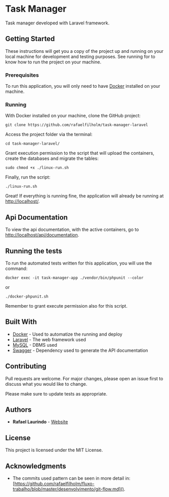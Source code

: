 # Task Manager

Task manager developed with Laravel framework.

## Getting Started

These instructions will get you a copy of the project up and running on your local machine for development and testing purposes. See running for to know how to run the project on your machine.

### Prerequisites

To run this application, you will only need to have [Docker](https://www.docker.com/) installed on your machine.

### Running

With Docker installed on your machine, clone the GitHub project:

```
git clone https://github.com/rafaelfilholm/task-manager-laravel
```

Access the project folder via the terminal:

```
cd task-manager-laravel/
```

Grant execution permission to the script that will upload the containers, create the databases and migrate the tables:

```
sudo chmod +x ./linux-run.sh
```

Finally, run the script:

```
./linux-run.sh
```

Great! If everything is running fine, the application will already be running at [http://localhost/]().

## Api Documentation

To view the api documentation, with the active containers, go to [http://localhost/api/documentation]().

## Running the tests

To run the automated tests written for this application, you will use the command:

```
docker exec -it task-manager-app ./vendor/bin/phpunit --color
```

or

```
./docker-phpunit.sh
```

Remember to grant execute permission also for this script.


## Built With

* [Docker](https://www.docker.com/) - Used to automatize the running and deploy
* [Laravel](http://laravel.com) - The web framework used
* [MySQL](https://www.docker.com/) - DBMS used
* [Swagger](https://www.docker.com/) - Dependency used to generate the API documentation

## Contributing

Pull requests are welcome. For major changes, please open an issue first to discuss what you would like to change.

Please make sure to update tests as appropriate.

## Authors

* **Rafael Laurindo** - [Website](https://rafaellaurindo.com.br/)

## License

This project is licensed under the MIT License.

## Acknowledgments

* The commits used pattern can be seen in more detail in: [https://github.com/rafaelfilholm/fluxo-trabalho/blob/master/desenvolvimento/git-flow.md]().